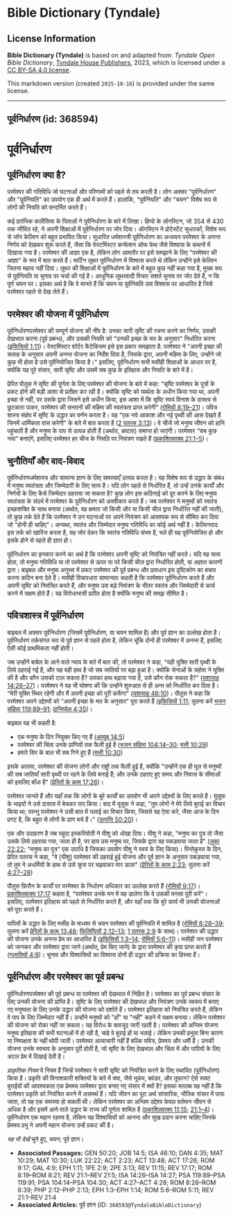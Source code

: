 # Bible Dictionary (Tyndale)

## License Information

**Bible Dictionary (Tyndale)** is based on and adapted from: _Tyndale Open Bible Dictionary_, [Tyndale House Publishers](https://tyndaleopenresources.com/), 2023, which is licensed under a [CC BY-SA 4.0 license](https://creativecommons.org/licenses/by-sa/4.0/legalcode.en).

This markdown version (created `2025-10-16`) is provided under the same license.



--------------------------------

## पूर्वनिर्धारण (id: 368594)

पूर्वनिर्धारण
=============

पूर्वनिर्धारण क्या है?
----------------------

परमेश्वर की गतिविधि जो घटनाओं और परिणामों को पहले से तय करती है। लोग अक्सर "पूर्वनिर्धारण" और "पूर्वनियति" का उपयोग एक ही अर्थ में करते हैं। हालांकि, "पूर्वनियति" और "चयन" विशेष रूप से लोगों की नियति को सन्दर्भित करते हैं।

कई प्रारंभिक कलीसिया के पिताओं ने पूर्वनिर्धारण के बारे में लिखा। हिप्पो के ऑगस्टिन, जो 354 से 430 तक जीवित रहे, ने अपनी शिक्षाओं में पूर्वनिर्धारण पर जोर दिया। ऑगस्टिन ने प्रोटेस्टेंट सुधारकों, विशेष रूप से जॉन केल्विन को बहुत प्रभावित किया। सुधारित धर्मशास्त्री पूर्वनिर्धारण का अध्ययन परमेश्वर के अनन्त निर्णय को देखकर शुरू करते हैं, जैसा कि वेस्टमिंस्टर कन्फेशन ऑफ फेथ जैसे विश्वास के कथनों में दिखाया गया है। परमेश्वर की आज्ञा एक है, लेकिन लोग आमतौर पर इसे समझाने के लिए "परमेश्वर की आज्ञा" के रूप में बात करते हैं। मार्टिन लूथर पूर्वनिर्धारण में विश्वास करते थे लेकिन उन्होंने इसे केल्विन जितना महत्व नहीं दिया। लूथर की शिक्षाओं में पूर्वनिर्धारण के बारे में बहुत कुछ नहीं कहा गया है, मुख्य रूप से पूर्वनियति या चुनाव पर चर्चा की गई है। आधुनिक लूथरवादी विचार सशर्त चुनाव पर जोर देते हैं, न कि पूर्ण चयन पर। इसका अर्थ है कि वे मानते हैं कि चयन या पूर्वनियति उस विश्वास पर आधारित है जिसे परमेश्वर पहले से देख लेते हैं।

परमेश्वर की योजना में पूर्वनिर्धारण
-----------------------------------

पूर्वनिर्धारणपरमेश्वर की सम्पूर्ण योजना की नींव है: उनका सारी सृष्टि की रचना करने का निर्णय, उसकी देखभाल करना (पूर्व प्रबन्ध), और उसकी नियति को "उनकी इच्छा के मत के अनुसार" निर्धारित करना ([इफिसियों 1:11](https://ref.ly/Eph1:11))। वेस्टमिंस्टर शॉर्टर कैटेकिसम इसे इस प्रकार समझाता है: परमेश्वर ने "अपनी इच्छा की सलाह के अनुसार अपनी अनन्त योजना का निर्देश दिया है, जिसके द्वारा, अपनी महिमा के लिए, उन्होंने जो कुछ भी होता है उसे पूर्वनियोजित किया है।" इसलिए, पूर्वनिर्धारण सभी मसीही शिक्षाओं के आधार पर है, क्योंकि यह पूरे संसार, सारी सृष्टि और उसमें सब कुछ के इतिहास और नियति के बारे में है।

प्रेरित पौलुस ने सृष्टि की पूर्णता के लिए परमेश्वर की योजना के बारे में कहा: “सृष्टि परमेश्वर के पुत्रों के प्रकट होने की बड़ी आशा से प्रतीक्षा कर रही है। क्योंकि सृष्टि को व्यर्थता के अधीन किया गया था, अपनी इच्छा से नहीं, पर उसके द्वारा जिसने इसे अधीन किया, इस आशा में कि सृष्टि स्वयं विनाश के दासत्व से छुटकारा पाकर, परमेश्वर की सन्तानों की महिमा की स्वतंत्रता प्राप्त करेगी” ([रोमियों 8:19–21](https://ref.ly/Rom8:19-Rom8:21))। पवित्र शास्त्र संक्षेप में सृष्टि के उद्धार का वर्णन करता है। यह "एक नये आकाश और नई पृथ्वी की आस देखते हैं जिनमें धार्मिकता वास करेगी" के बारे में बात करता है ([2 पतरस 3:13](https://ref.ly/2Pet3:13))। वे चीजें जो मनुष्य जीवन को हानि पहुंचाती हैं और मनुष्य के पाप से उत्पन्न होती हैं (अर्थात, भ्रष्टता) समाप्त हो जाएंगी। परमेश्वर “सब कुछ नया” बनाएंगे, इसलिए परमेश्वर हर चीज के नियति पर नियंत्रण रखते हैं ([प्रकाशितवाक्य 21:1–5](https://ref.ly/Rev21:1-Rev21:5))।

चुनौतियाँ और वाद\-विवाद
-----------------------

पूर्वनिर्धारणधर्मशास्त्र और सामान्य ज्ञान के लिए समस्याएँ उत्पन्न करता है। यह विशेष रूप से उद्धार के संबंध में मनुष्य स्वतंत्रता और जिम्मेदारी के लिए सत्य है। यदि लोग पहले से निर्धारित हैं, तो उन्हें उनके कार्यों और निर्णयों के लिए कैसे जिम्मेदार ठहराया जा सकता है? कुछ लोग इस कठिनाई को दूर करने के लिए मनुष्य स्वतंत्रता के संदर्भ में परमेश्वर के पूर्वनिर्धारण को अस्वीकार करते हैं। जब परमेश्वर ने मनुष्यों को स्वतंत्र इच्छाशक्ति के साथ बनाया (अर्थात, वह क्षमता जो किसी और या किसी चीज़ द्वारा निर्धारित नहीं की जाती), तो कुछ तर्क देते हैं कि परमेश्वर ने उन घटनाओं पर अपने नियंत्रण को आवश्यक रूप से सीमित कर दिया जो "होनी ही चाहिए"। अन्यथा, स्वतंत्र और जिम्मेदार मनुष्य गतिविधि का कोई अर्थ नहीं है। केल्विनवाद इस तर्क को खारिज करता है, यह जोर देकर कि स्वतंत्र गतिविधि संभव है, भले ही यह पूर्वनियोजित हो और इसके होने से पहले ही ज्ञात हो।

पूर्वनिर्धारण का इनकार करने का अर्थ है कि परमेश्वर अपनी सृष्टि को नियंत्रित नहीं करते। यदि यह सत्य होता, तो मनुष्य गतिविधि या तो परमेश्वर से ऊपर या परे किसी चीज़ द्वारा निर्धारित होती, या अज्ञात कारणों द्वारा। बाइबल और मनुष्य अनुभव में प्रकट परमेश्वर की पूर्व प्रबन्ध और प्रावधान इस दृष्टिकोण का बचाव करना कठिन बना देते हैं। मसीही विचारधारा सामान्यतः कहती है कि परमेश्वर पूर्वनिर्धारण करते हैं और अपनी सृष्टि को नियंत्रित करते हैं, और मनुष्य उस बड़े नियंत्रण के भीतर स्वतंत्र और जिम्मेदारी से कार्य करने में सक्षम होते हैं। यह विरोधाभासी प्रतीत होता है क्योंकि मनुष्य की समझ सीमित है।

पवित्रशास्त्र में पूर्वनिर्धारण
-------------------------------

बाइबल में अक्सर पूर्वनिर्धारण (जिसमें पूर्वनिर्धारण, या चयन शामिल है) और पूर्व ज्ञान का उल्लेख होता है। पूर्वनिर्धारण तर्कसंगत रूप से पूर्व ज्ञान से पहले होता है, लेकिन चूंकि दोनों ही परमेश्वर में अनन्त हैं, इसलिए ऐसी कोई प्राथमिकता नहीं होती।

जब उन्होंने बाबेल के आने वाले न्याय के बारे में बात की, तो परमेश्वर ने कहा, “यही युक्ति सारी पृथ्वी के लिये ठहराई गई है, और यह वही हाथ है जो सब जातियों पर बढ़ा हुआ है। क्योंकि सेनाओं के यहोवा ने युक्ति की है और कौन उसको टाल सकता है? उसका हाथ बढ़ाया गया है, उसे कौन रोक सकता है?” ([यशायाह 14:26–27](https://ref.ly/Isa14:26-Isa14:27))। परमेश्वर ने यह भी घोषणा की कि उन्होंने शुरुआत से ही अन्त को निर्धारित कर दिया है। “मेरी युक्ति स्थिर रहेगी और मैं अपनी इच्छा को पूरी करूँगा” ([यशायाह 46:10](https://ref.ly/Isa46:10))। पौलुस ने कहा कि परमेश्वर अपने उद्देश्यों को “अपनी इच्छा के मत के अनुसार” पूरा करते हैं ([इफिसियों 1:11](https://ref.ly/Eph1:11); तुलना करें [भजन संहिता 119:89–91](https://ref.ly/Ps119:89-Ps119:91); [दानिय्येल 4:35](https://ref.ly/Dan4:35))।

बाइबल यह भी कहती है:

* एक मनुष्य के दिन नियुक्त किए गए हैं ([अय्यूब 14:5](https://ref.ly/Job14:5))
* परमेश्वर की चिंता उनके प्राणियों तक फैली हुई है ([भजन संहिता 104:14–30](https://ref.ly/Ps104:14-Ps104:30); [मत्ती 10:29](https://ref.ly/Matt10:29))
* हमारे सिर के बाल भी सब गिने हुए हैं ([मत्ती 10:30](https://ref.ly/Matt10:30))

इसके अलावा, परमेश्वर की योजना लोगों और राष्ट्रों तक फैली हुई है, क्योंकि "उन्होंनें एक ही मूल से मनुष्यों की सब जातियाँ सारी पृथ्वी पर रहने के लिये बनाई हैं; और उनके ठहराए हुए समय और निवास के सीमाओं को इसलिए बाँधा है" ([प्रेरितों के काम 17:26](https://ref.ly/Acts17:26))। 

परमेश्वर जानते हैं और यहाँ तक कि लोगों के बुरे कार्यों का उपयोग भी अपने उद्देश्यों के लिए करते हैं। यूसुफ के भाइयों ने उसे दासत्व में बेचकर पाप किया। बाद में यूसुफ ने कहा, "तुम लोगों ने मेरे लिये बुराई का विचार किया था; परन्तु परमेश्वर ने उसी बात में भलाई का विचार किया, जिससे वह ऐसा करे, जैसा आज के दिन प्रगट है, कि बहुत से लोगों के प्राण बचे हैं।" ([उत्पत्ति 50:20](https://ref.ly/Gen50:20))।

एक और उदाहरण है जब यहूदा इस्करियोती ने यीशु को धोखा दिया। यीशु ने कहा, "मनुष्य का पुत्र तो जैसा उसके लिये ठहराया गया, जाता ही है, पर हाय उस मनुष्य पर, जिसके द्वारा वह पकड़वाया जाता है" ([लूका 22:22;](https://ref.ly/Luke22:22) “मनुष्य का पुत्र“ एक उपाधि है जिसका उपयोग यीशु ने स्वयं के लिए किया)। पिन्तेकुस्त के दिन, प्रेरित पतरस ने कहा, "वे \[यीशु] परमेश्वर की ठहराई हुई योजना और पूर्व ज्ञान के अनुसार पकड़वाया गया, तो तुम ने अधर्मियों के हाथ से उसे क्रूस पर चढ़वाकर मार डाला" ([प्रेरितों के काम 2:23](https://ref.ly/Acts2:23); तुलना करें [4:27–28](https://ref.ly/Acts4:27-Acts4:28))

पौलुस फ़िरौन के कार्यों पर परमेश्वर के निर्धारण अधिकार का उल्लेख करते हैं ([रोमियों 9:17](https://ref.ly/Rom9:17))। [प्रकाशितवाक्य 17:17](https://ref.ly/Rev17:17) कहता है, "परमेश्वर उनके मन में यह डालेगा कि वे उसकी मनसा पूरी करें"। इसलिए, परमेश्वर इतिहास को पहले से निर्धारित करते हैं, और यहाँ तक कि बुरे कार्य भी उनकी योजनाओं को पूरा करते हैं।

पापियों के उद्धार के लिए मसीह के माध्यम से चयन परमेश्वर की पूर्वनियति में शामिल है ([रोमियों 8:28–39](https://ref.ly/Rom8:28-Rom8:39); तुलना करें [प्रेरितों के काम 13:48](https://ref.ly/Acts13:48); [फिलिप्पियों 2:12–13](https://ref.ly/Phil2:12-Phil2:13); [1 पतरस 2:9](https://ref.ly/1Pet2:9) के साथ)। परमेश्वर की उद्धार की योजना उनके अनन्त प्रेम पर आधारित है ([इफिसियों 1:3–14](https://ref.ly/Eph1:3-Eph1:14); [रोमियों 5:6–11](https://ref.ly/Rom5:6-Rom5:11))। मसीही जन परमेश्वर को जानकर और परमेश्वर द्वारा जाने (अर्थात्, प्रेम किए जाने) के द्वारा परमेश्वर की कृपा प्राप्त करते हैं ([गलातियों 4:9](https://ref.ly/Gal4:9))। चुनाव और विश्वासियों का विश्वास दोनों ही उद्धार की प्रक्रिया का हिस्सा हैं।

पूर्वनिर्धारण और परमेश्वर का पूर्व प्रबन्ध
------------------------------------------

पूर्वनिर्धारणपरमेश्वर की पूर्व प्रबन्ध या परमेश्वर की देखभाल में निहित है। परमेश्वर का पूर्व प्रबन्ध संसार के लिए उनकी योजना की प्राप्ति है। सृष्टि के लिए परमेश्वर की देखभाल और नियंत्रण उनके स्वरूप में बनाए गए मनुष्यता के लिए उनके उद्धार की योजना को दर्शाते हैं। परमेश्वर इतिहास को नियंत्रित करते हैं, लेकिन वे पाप के लिए जिम्मेदार नहीं हैं। उन्होंने मनुष्यों को "हाँ" या "नहीं" कहने में सक्षम बनाया। लेकिन परमेश्वर की योजना को रोका नहीं जा सकता। यह विरोध के बावजूद जारी रहती है। परमेश्वर की अन्तिम योजना मनुष्य इतिहास की सभी घटनाओं में हो रही है, चाहे वे बुराई हों या भलाई। लेकिन उनकी प्रभुता बिना कारण या निष्पक्षता के नहीं थोपी जाती। परमेश्वर अत्याचारी नहीं हैं बल्कि पवित्र, प्रेममय और धर्मी हैं। उनकी योजना उनके स्वभाव के अनुसार पूरी होती है, जो सृष्टि के लिए देखभाल और चिंता में और पापियों के लिए अटल प्रेम में दिखाई देती है।

*प्राकृतिक नियम* वे नियम हैं जिन्हें परमेश्वर ने सारी सृष्टि को नियंत्रित करने के लिए स्थापित (पूर्वनिर्धारण) किया है। प्रकृति की विनाशकारी शक्तियों के बारे में क्या, जैसे भूकंप, बवंडर, और तूफान? ऐसे स्पष्ट बुराईयों की आवश्यकता एक प्रेममय परमेश्वर द्वारा बनाए गए संसार में क्यों है? इसका मतलब यह नहीं है कि परमेश्वर प्रकृति को नियंत्रित करने में असमर्थ हैं। यदि जीवन का पूरा अर्थ सांसारिक, भौतिक संसार में पाया जाता, तो यह एक समस्या हो सकती थी। लेकिन परमेश्वर का अन्तिम उद्देश्य केवल वर्तमान जीवन से अधिक है और इसमें आने वाले उद्धार के राज्य की पूर्णता शामिल है ([प्रकाशितवाक्य 11:15](https://ref.ly/Rev11:15); [21:1–4](https://ref.ly/Rev21:1-Rev21:4))। पूर्वनिर्धारण एक महान रहस्य है, लेकिन यह विश्वासियों को आनन्द और सुख प्रदान करना चाहिए जिनके प्रेममय प्रभु ने अपनी महान योजना उन्हें प्रकट की है।

*यह भी देखें* चुने हुए, चयन; पूर्व ज्ञान। 

* **Associated Passages:** GEN 50:20; JOB 14:5; ISA 46:10; DAN 4:35; MAT 10:29; MAT 10:30; LUK 22:22; ACT 2:23; ACT 13:48; ACT 17:26; ROM 9:17; GAL 4:9; EPH 1:11; 1PE 2:9; 2PE 3:13; REV 11:15; REV 17:17; ROM 8:19–ROM 8:21; REV 21:1–REV 21:5; ISA 14:26–ISA 14:27; PSA 119:89–PSA 119:91; PSA 104:14–PSA 104:30; ACT 4:27–ACT 4:28; ROM 8:28–ROM 8:39; PHP 2:12–PHP 2:13; EPH 1:3–EPH 1:14; ROM 5:6–ROM 5:11; REV 21:1–REV 21:4
* **Associated Articles:** पूर्व ज्ञान (ID: `368593@TyndaleBibleDictionary`)

